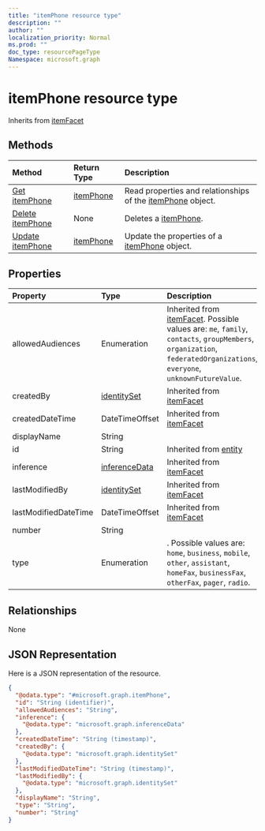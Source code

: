 ```yaml
---
title: "itemPhone resource type"
description: ""
author: ""
localization_priority: Normal
ms.prod: ""
doc_type: resourcePageType
Namespace: microsoft.graph
---
```



# itemPhone resource type




Inherits from [itemFacet](../resources/itemFacet.md)

## Methods
|Method|Return Type|Description|
|:---|:---|:---|
|[Get itemPhone](../api/itemphone-get.md)|[itemPhone](../resources/itemPhone.md)|Read properties and relationships of the [itemPhone](../resources/itemphone.md) object.|
|[Delete itemPhone](../api/itemphone-delete.md)|None|Deletes a [itemPhone](../resources/itemphone.md).|
|[Update itemPhone](../api/itemphone-update.md)|[itemPhone](../resources/itemPhone.md)|Update the properties of a [itemPhone](../resources/itemphone.md) object.|

## Properties
|Property|Type|Description|
|:---|:---|:---|
|allowedAudiences|Enumeration| Inherited from [itemFacet](../resources/itemFacet.md). Possible values are: `me`, `family`, `contacts`, `groupMembers`, `organization`, `federatedOrganizations`, `everyone`, `unknownFutureValue`.|
|createdBy|[identitySet](../resources/identitySet.md)| Inherited from [itemFacet](../resources/itemFacet.md)|
|createdDateTime|DateTimeOffset| Inherited from [itemFacet](../resources/itemFacet.md)|
|displayName|String||
|id|String| Inherited from [entity](../resources/entity.md)|
|inference|[inferenceData](../resources/inferenceData.md)| Inherited from [itemFacet](../resources/itemFacet.md)|
|lastModifiedBy|[identitySet](../resources/identitySet.md)| Inherited from [itemFacet](../resources/itemFacet.md)|
|lastModifiedDateTime|DateTimeOffset| Inherited from [itemFacet](../resources/itemFacet.md)|
|number|String||
|type|Enumeration|. Possible values are: `home`, `business`, `mobile`, `other`, `assistant`, `homeFax`, `businessFax`, `otherFax`, `pager`, `radio`.|

## Relationships
None

## JSON Representation
Here is a JSON representation of the resource.
<!-- {
  "blockType": "resource",
  "keyProperty": "id",
  "@odata.type": "microsoft.graph.itemPhone",
  "baseType": "microsoft.graph.itemFacet",
  "openType": false
}
-->
``` json
{
  "@odata.type": "#microsoft.graph.itemPhone",
  "id": "String (identifier)",
  "allowedAudiences": "String",
  "inference": {
    "@odata.type": "microsoft.graph.inferenceData"
  },
  "createdDateTime": "String (timestamp)",
  "createdBy": {
    "@odata.type": "microsoft.graph.identitySet"
  },
  "lastModifiedDateTime": "String (timestamp)",
  "lastModifiedBy": {
    "@odata.type": "microsoft.graph.identitySet"
  },
  "displayName": "String",
  "type": "String",
  "number": "String"
}
```

